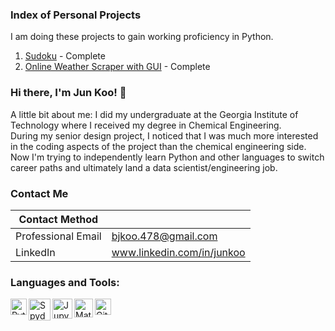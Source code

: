 ### Index of Personal Projects  
I am doing these projects to gain working proficiency in Python. 
1. [Sudoku](https://github.com/b-junkoo/Sudoku) - Complete
2. [Online Weather Scraper with GUI](https://github.com/b-junkoo/Weather-Scraper) - Complete

### Hi there, I'm Jun Koo! 👋
A little bit about me: I did my undergraduate at the Georgia Institute of Technology where I received my degree in Chemical Engineering.  
During my senior design project, I noticed that I was much more interested in the coding aspects of the project than the chemical engineering side.  
Now I'm trying to independently learn Python and other languages to switch career paths and ultimately land a data scientist/engineering job.  

### Contact Me
| Contact Method |  |
| --- | --- |
| Professional Email | bjkoo.478@gmail.com |
| LinkedIn | www.linkedin.com/in/junkoo|

### Languages and Tools:
<img align="left" alt="Python" width="26px" src="https://i.imgur.com/uYc9vRd.png" />
<img align="left" alt="Spyder" width="35px" src="https://i.imgur.com/XIhBWeo.png" />
<img align="left" alt="Jupyter Notebook" width="32px" src="https://i.imgur.com/AtJWasC.jpg" />
<img align="left" alt="Matlab + Simulink" width="30px" src="https://i.imgur.com/4qFVMNF.png" />
<img align="left" alt="GitHub" width="26px" src="https://i.imgur.com/sBf3qA3.png" />  


